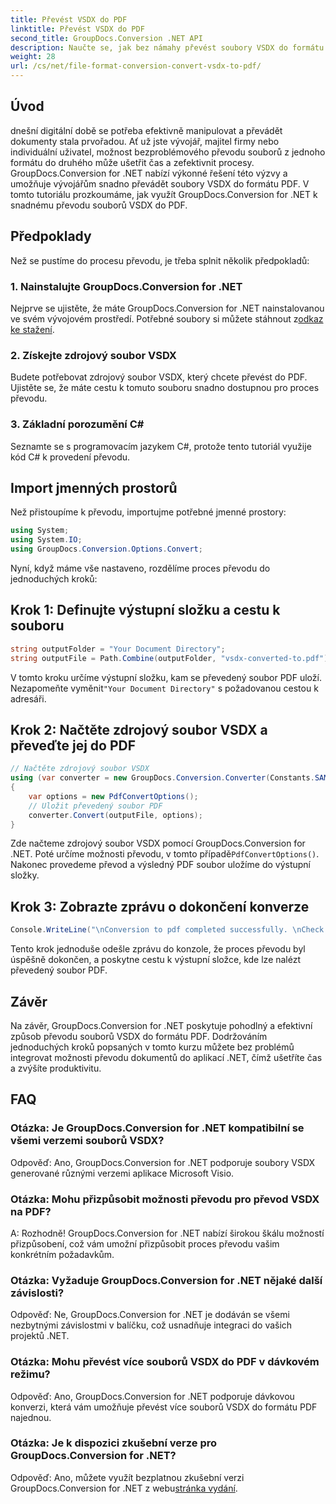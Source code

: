 ```yaml
---
title: Převést VSDX do PDF
linktitle: Převést VSDX do PDF
second_title: GroupDocs.Conversion .NET API
description: Naučte se, jak bez námahy převést soubory VSDX do formátu PDF pomocí GroupDocs.Conversion for .NET. Zvyšte svou produktivitu.
weight: 28
url: /cs/net/file-format-conversion-convert-vsdx-to-pdf/
---
```

## Úvod
dnešní digitální době se potřeba efektivně manipulovat a převádět dokumenty stala prvořadou. Ať už jste vývojář, majitel firmy nebo individuální uživatel, možnost bezproblémového převodu souborů z jednoho formátu do druhého může ušetřit čas a zefektivnit procesy. GroupDocs.Conversion for .NET nabízí výkonné řešení této výzvy a umožňuje vývojářům snadno převádět soubory VSDX do formátu PDF. V tomto tutoriálu prozkoumáme, jak využít GroupDocs.Conversion for .NET k snadnému převodu souborů VSDX do PDF.
## Předpoklady
Než se pustíme do procesu převodu, je třeba splnit několik předpokladů:
### 1. Nainstalujte GroupDocs.Conversion for .NET
 Nejprve se ujistěte, že máte GroupDocs.Conversion for .NET nainstalovanou ve svém vývojovém prostředí. Potřebné soubory si můžete stáhnout z[odkaz ke stažení](https://releases.groupdocs.com/conversion/net/).
### 2. Získejte zdrojový soubor VSDX
Budete potřebovat zdrojový soubor VSDX, který chcete převést do PDF. Ujistěte se, že máte cestu k tomuto souboru snadno dostupnou pro proces převodu.
### 3. Základní porozumění C#
Seznamte se s programovacím jazykem C#, protože tento tutoriál využije kód C# k provedení převodu.

## Import jmenných prostorů
Než přistoupíme k převodu, importujme potřebné jmenné prostory:
```csharp
using System;
using System.IO;
using GroupDocs.Conversion.Options.Convert;
```

Nyní, když máme vše nastaveno, rozdělíme proces převodu do jednoduchých kroků:
## Krok 1: Definujte výstupní složku a cestu k souboru
```csharp
string outputFolder = "Your Document Directory";
string outputFile = Path.Combine(outputFolder, "vsdx-converted-to.pdf");
```
 V tomto kroku určíme výstupní složku, kam se převedený soubor PDF uloží. Nezapomeňte vyměnit`"Your Document Directory"` s požadovanou cestou k adresáři.
## Krok 2: Načtěte zdrojový soubor VSDX a převeďte jej do PDF
```csharp
// Načtěte zdrojový soubor VSDX
using (var converter = new GroupDocs.Conversion.Converter(Constants.SAMPLE_VSDX))
{
    var options = new PdfConvertOptions();
    // Uložit převedený soubor PDF
    converter.Convert(outputFile, options);
}
```
 Zde načteme zdrojový soubor VSDX pomocí GroupDocs.Conversion for .NET. Poté určíme možnosti převodu, v tomto případě`PdfConvertOptions()`. Nakonec provedeme převod a výsledný PDF soubor uložíme do výstupní složky.
## Krok 3: Zobrazte zprávu o dokončení konverze
```csharp
Console.WriteLine("\nConversion to pdf completed successfully. \nCheck output in {0}", outputFolder);
```
Tento krok jednoduše odešle zprávu do konzole, že proces převodu byl úspěšně dokončen, a poskytne cestu k výstupní složce, kde lze nalézt převedený soubor PDF.

## Závěr
Na závěr, GroupDocs.Conversion for .NET poskytuje pohodlný a efektivní způsob převodu souborů VSDX do formátu PDF. Dodržováním jednoduchých kroků popsaných v tomto kurzu můžete bez problémů integrovat možnosti převodu dokumentů do aplikací .NET, čímž ušetříte čas a zvýšíte produktivitu.
## FAQ
### Otázka: Je GroupDocs.Conversion for .NET kompatibilní se všemi verzemi souborů VSDX?
Odpověď: Ano, GroupDocs.Conversion for .NET podporuje soubory VSDX generované různými verzemi aplikace Microsoft Visio.
### Otázka: Mohu přizpůsobit možnosti převodu pro převod VSDX na PDF?
A: Rozhodně! GroupDocs.Conversion for .NET nabízí širokou škálu možností přizpůsobení, což vám umožní přizpůsobit proces převodu vašim konkrétním požadavkům.
### Otázka: Vyžaduje GroupDocs.Conversion for .NET nějaké další závislosti?
Odpověď: Ne, GroupDocs.Conversion for .NET je dodáván se všemi nezbytnými závislostmi v balíčku, což usnadňuje integraci do vašich projektů .NET.
### Otázka: Mohu převést více souborů VSDX do PDF v dávkovém režimu?
Odpověď: Ano, GroupDocs.Conversion for .NET podporuje dávkovou konverzi, která vám umožňuje převést více souborů VSDX do formátu PDF najednou.
### Otázka: Je k dispozici zkušební verze pro GroupDocs.Conversion for .NET?
 Odpověď: Ano, můžete využít bezplatnou zkušební verzi GroupDocs.Conversion for .NET z webu[stránka vydání](https://releases.groupdocs.com/).